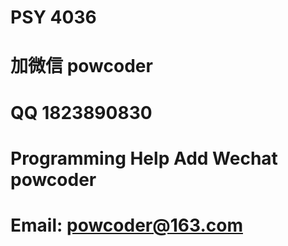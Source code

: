 # PSY 4036
# 加微信 powcoder

# QQ 1823890830

# Programming Help Add Wechat powcoder

# Email: powcoder@163.com

